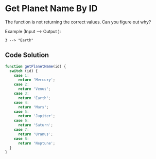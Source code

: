 # Get Planet Name By ID

The function is not returning the correct values. Can you figure out why?

Example (Input --> Output ):
```
3 --> "Earth"
```

## Code Solution

```js
function getPlanetName(id) {
  switch (id) {
    case 1:
      return 'Mercury';
    case 2:
      return 'Venus';
    case 3:
      return 'Earth';
    case 4:
      return 'Mars';
    case 5:
      return 'Jupiter';
    case 6:
      return 'Saturn';
    case 7:
      return 'Uranus';
    case 8:
      return 'Neptune';
  }
}

```
